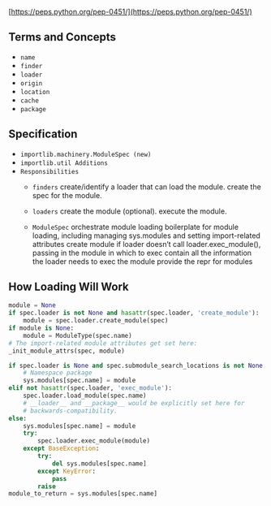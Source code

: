 
[https://peps.python.org/pep-0451/](https://peps.python.org/pep-0451/)

## Terms and Concepts

- `name`
- `finder`
- `loader`
- `origin`
- `location`
- `cache`
- `package`

## Specification

- `importlib.machinery.ModuleSpec (new)`
- `importlib.util Additions`
- `Responsibilities`
    + `finders`
    create/identify a loader that can load the module.
    create the spec for the module.

    + `loaders`
    create the module (optional).
    execute the module.

    + `ModuleSpec`
    orchestrate module loading
    boilerplate for module loading, including managing sys.modules and setting import-related attributes
    create module if loader doesn’t
    call loader.exec_module(), passing in the module in which to exec
    contain all the information the loader needs to exec the module
    provide the repr for modules

## How Loading Will Work

```python
module = None
if spec.loader is not None and hasattr(spec.loader, 'create_module'):
    module = spec.loader.create_module(spec)
if module is None:
    module = ModuleType(spec.name)
# The import-related module attributes get set here:
_init_module_attrs(spec, module)

if spec.loader is None and spec.submodule_search_locations is not None:
    # Namespace package
    sys.modules[spec.name] = module
elif not hasattr(spec.loader, 'exec_module'):
    spec.loader.load_module(spec.name)
    # __loader__ and __package__ would be explicitly set here for
    # backwards-compatibility.
else:
    sys.modules[spec.name] = module
    try:
        spec.loader.exec_module(module)
    except BaseException:
        try:
            del sys.modules[spec.name]
        except KeyError:
            pass
        raise
module_to_return = sys.modules[spec.name]
```


